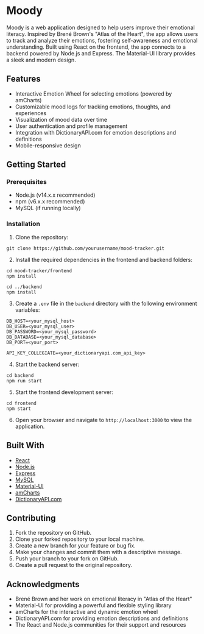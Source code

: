 # Moody

Moody is a web application designed to help users improve their emotional literacy. Inspired by Brené Brown's "Atlas of the Heart", the app allows users to track and analyze their emotions, fostering self-awareness and emotional understanding. Built using React on the frontend, the app connects to a backend powered by Node.js and Express. The Material-UI library provides a sleek and modern design.

## Features

- Interactive Emotion Wheel for selecting emotions (powered by amCharts)
- Customizable mood logs for tracking emotions, thoughts, and experiences
- Visualization of mood data over time
- User authentication and profile management
- Integration with DictionaryAPI.com for emotion descriptions and definitions
- Mobile-responsive design

## Getting Started

### Prerequisites

- Node.js (v14.x.x recommended)
- npm (v6.x.x recommended)
- MySQL (if running locally)

### Installation

1. Clone the repository:
```
git clone https://github.com/yourusername/mood-tracker.git
```

2. Install the required dependencies in the frontend and backend folders:
```
cd mood-tracker/frontend
npm install

cd ../backend
npm install
```

3. Create a `.env` file in the `backend` directory with the following environment variables:
```
DB_HOST=<your_mysql_host>
DB_USER=<your_mysql_user>
DB_PASSWORD=<your_mysql_password>
DB_DATABASE=<your_mysql_database>
DB_PORT=<your_port>

API_KEY_COLLEGIATE=<your_dictionaryapi.com_api_key>
```

4. Start the backend server:
```
cd backend
npm run start
```

5. Start the frontend development server:
```
cd frontend
npm start
```

6. Open your browser and navigate to `http://localhost:3000` to view the application.

## Built With

- [React](https://reactjs.org/)
- [Node.js](https://nodejs.org/)
- [Express](https://expressjs.com/)
- [MySQL](https://www.mysql.com/)
- [Material-UI](https://mui.com/)
- [amCharts](https://www.amcharts.com/)
- [DictionaryAPI.com](https://www.dictionaryapi.com/)

## Contributing

1. Fork the repository on GitHub.
2. Clone your forked repository to your local machine.
3. Create a new branch for your feature or bug fix.
4. Make your changes and commit them with a descriptive message.
5. Push your branch to your fork on GitHub.
6. Create a pull request to the original repository.


## Acknowledgments

- Brené Brown and her work on emotional literacy in "Atlas of the Heart"
- Material-UI for providing a powerful and flexible styling library
- amCharts for the interactive and dynamic emotion wheel
- DictionaryAPI.com for providing emotion descriptions and definitions
- The React and Node.js communities for their support and resources